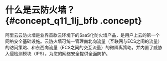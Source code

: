 # 什么是云防火墙？ {#concept_q11_1lj_bfb .concept}

阿里云云防火墙是业界首款云环境下的SaaS化防火墙产品，是用户上云的第一个网络安全基础设施。云防火墙可统一管理南北向流量（互联网与ECS之间的流量）的访问策略、和东西向流量（ECS之间的交互流量）的微隔离策略，并内置了威胁入侵检测模块（IPS），为您的网络安全提供全面防护。

